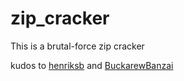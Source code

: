 # zip_cracker
This is a brutal-force zip cracker

kudos to [henriksb](https://github.com/henriksb/ZipCrack) and [BuckarewBanzai](https://github.com/BuckarewBanzai/ZipCrack-Go)
